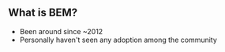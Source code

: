 ##  What is BEM?

* Been around since ~2012
* Personally haven't seen any adoption among the community
